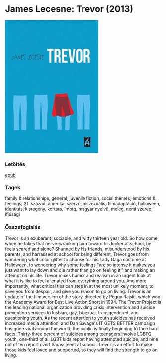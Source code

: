 # <a name="id_1272">James Lecesne: Trevor (2013)</a>
<img src="https://github.com/BercziSandor/calibre_lib/raw/main/James%20Lecesne/Trevor%20%281272%29/cover.jpg" alt="cover" width="300"/>

### Letöltés
[epub](https://github.com/BercziSandor/calibre_lib/raw/main/James%20Lecesne/Trevor%20%281272%29/Trevor%20-%20James%20Lecesne.epub)

### Tagek
family & relationships, general, juvenile fiction, social themes, emotions & feelings, 21. század, amerikai szerző, biszexuális, filmadaptáció, halloween, identitás, kisregény, kortárs, lmbtq, magyar nyelvű, meleg, nemi szerep, ifjúsági

### Összefoglalás
<div>
<p>Trevor is an exuberant, sociable, and witty thirteen year old. So how come, when he takes that nerve-wracking turn toward his locker at school, he feels scared and alone? Shunned by his friends, misunderstood by his parents, and harrassed at school for being different, Trevor goes from wondering what color glitter to choose for his Lady Gaga costume at Halloween, to wondering why some feelings "are so intense it makes you just want to lay down and die rather than go on feeling it," and making an attempt on his life. Trevor mixes humor and realism in an urgent look at what it is like to feel alienated from everything around you. And more importantly, what critical ties can step in at the most unlikely moment, to save you from despair, and give you reason to go on living. Trevor is an update of the film version of the story, directed by Peggy Rajski, which won the Academy Award for Best Live Action Short in 1994. The Trevor Project is the leading national organization providing crisis intervention and suicide prevention services to lesbian, gay, bisexual, transgendered, and questioning youth. As the recent attention to youth suicides has received increased media attention, and Dan Savage's IT GETS BETTER campaign has gone viral around the world, the public is finally beginning to face hard facts. Thirty-three percent of suicides among teenagers involve LGBTQ youth, one-third of all LGBT kids report having attempted suicide, and nine out of ten report overt harassment at school. Trevor is an effort to make those kids feel loved and supported, so they will find the strength to go on living.</p></div>


